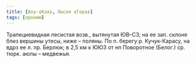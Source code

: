 ```yaml
---
title: [Алу-❮Кая❯, Лысая ❮Гора❯]
tags: [ороним]
---
```


Трапециевидная лесистая возв., вытянутая ЮВ–СЗ; на ее зап. склоне близ вершины
утесы, ниже – поляны. По п. берегу р. Кучук-Карасу, на вдрз ее л. пр. Берлюк; в
2,5 км к ЮЮЗ от нп Поворотное (Белог.) ср. тюрк. аюлы – медвежья.
